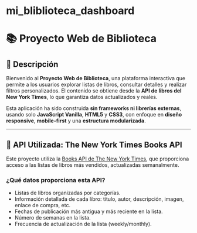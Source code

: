 # mi_bliblioteca_dashboard
# 📚 **Proyecto Web de Biblioteca**

## **🌟 Descripción**

Bienvenido al **Proyecto Web de Biblioteca**, una plataforma interactiva que permite a los usuarios explorar listas de libros, consultar detalles y realizar filtros personalizados. El contenido se obtiene desde la **API de libros del New York Times**, lo que garantiza datos actualizados y reales.

Esta aplicación ha sido construida **sin frameworks ni librerías externas**, usando solo **JavaScript Vanilla**, **HTML5** y **CSS3**, con enfoque en **diseño responsive**, **mobile-first** y una **estructura modularizada**.

---

## **🔗 API Utilizada: The New York Times Books API**

Este proyecto utiliza la [Books API de The New York Times](https://developer.nytimes.com/docs/books-product/1/overview), que proporciona acceso a las listas de libros más vendidos, actualizadas semanalmente.

### **¿Qué datos proporciona esta API?**
- Listas de libros organizadas por categorías.
- Información detallada de cada libro: título, autor, descripción, imagen, enlace de compra, etc.
- Fechas de publicación más antigua y más reciente en la lista.
- Número de semanas en la lista.
- Frecuencia de actualización de la lista (weekly/monthly).


